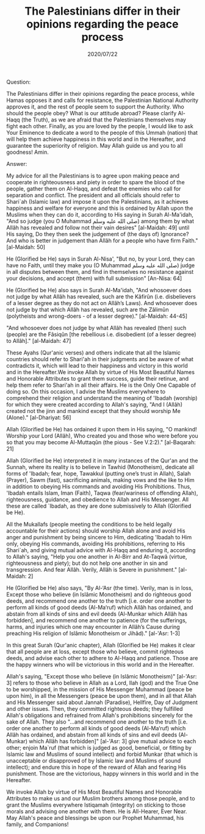 ﻿---
layout: post
title: "The Palestinians differ in their opinions regarding the peace process"
publisher: "alsalafiyyah@icloud.com"
source: "Majmu' Fatawa wa Maqalat 8/-"
category: ["politics", palestine]
hijri: Dhul-Qa'dah 31, 1441 AH
date: 2020/07/22
shaykhs: Shaykh Ibn Baz
---

Question: 

The Palestinians differ in their opinions regarding the peace process, while Hamas opposes it and calls for resistance, the Palestinian National Authority approves it, and the rest of people seem to support the Authority. Who should the people obey? What is our attitude abroad? Please clarify Al-Haqq (the Truth), as we are afraid that the Palestinians themselves may fight each other. Finally, as you are loved by the people, I would like to ask Your Eminence to dedicate a word to the people of this Ummah (nation) that will help them achieve happiness in this world and in the Hereafter, and guarantee the superiority of religion. May Allah guide us and you to all goodness! Amin.

Answer: 

My advice for all the Palestinians is to agree upon making peace and cooperate in righteousness and piety in order to spare the blood of the people, gather them on Al-Haqq, and defeat the enemies who call for separation and conflict. The president and all officials should refer to Shari`ah (Islamic law) and impose it upon the Palestinians, as it achieves happiness and welfare for everyone and this is ordained by Allah upon the Muslims when they can do it, according to His saying in Surah Al-Ma'idah, "And so judge (you O Muhammad صلى الله عليه وسلم) among them by what Allâh has revealed and follow not their vain desires" [al-Maidah: 49] until His saying, Do they then seek the judgement of (the days of) Ignorance? And who is better in judgement than Allâh for a people who have firm Faith." [al-Maidah: 50]

He (Glorified be He) says in Surah Al-Nisa', "But no, by your Lord, they can have no Faith, until they make you (O Muhammad صلى الله عليه وسلم) judge in all disputes between them, and find in themselves no resistance against your decisions, and accept (them) with full submission" [An-Nisa: 64] 

He (Glorified be He) also says in Surah Al-Ma'idah, "And whosoever does not judge by what Allâh has revealed, such are the Kâfirûn (i.e. disbelievers of a lesser degree as they do not act on Allâh’s Laws). And whosoever does not judge by that which Allâh has revealed, such are the Zâlimûn (polytheists and wrong-doers - of a lesser degree)." [al-Maidah: 44-45]

"And whosoever does not judge by what Allâh has revealed (then) such (people) are the Fâsiqûn [the rebellious i.e. disobedient (of a lesser degree) to Allâh]." [al-Maidah: 47]

These Ayahs (Qur'anic verses) and others indicate that all the Islamic countries should refer to Shari'ah in their judgments and be aware of what contradicts it, which will lead to their happiness and victory in this world and in the Hereafter.We invoke Allah by virtue of His Most Beautiful Names and Honorable Attributes to grant them success, guide their retinue, and help them refer to Shari'ah in all their affairs. He is the Only One Capable of doing so. On this occasion, I advise the Muslims everywhere to comprehend their religion and understand the meaning of 'Ibadah (worship) for which they were created according to Allah's saying, "And I (Allâh) created not the jinn and mankind except that they should worship Me (Alone)." [al-Dhariyat: 56] 

Allah (Glorified be He) has ordained it upon them in His saying, "O mankind! Worship your Lord (Allâh), Who created you and those who were before you so that you may become Al-Muttaqûn (the pious - See V.2:2)." [al-Baqarah: 21] 

Allah (Glorified be He) interpreted it in many instances of the Qur'an and the Sunnah, where its reality is to believe in Tawhid (Monotheism), dedicate all forms of 'Ibadah; fear, hope, Tawakkul (putting one’s trust in Allah), Salah (Prayer), Sawm (fast), sacrificing animals, making vows and the like to Him in addition to obeying His commands and avoiding His Prohibitions. Thus, 'Ibadah entails Islam, Iman (Faith), Taqwa (fear/wariness of offending Allah), righteousness, guidance, and obedience to Allah and His Messenger. All these are called `Ibadah, as they are done submissively to Allah (Glorified be He).

All the Mukallafs (people meeting the conditions to be held legally accountable for their actions) should worship Allah alone and avoid His anger and punishment by being sincere to Him, dedicating 'Ibadah to Him only, obeying His commands, avoiding His prohibitions, referring to His Shari`ah, and giving mutual advice with Al-Haqq and enduring it, according to Allah's saying, "Help you one another in Al-Birr and At-Taqwâ (virtue, righteousness and piety); but do not help one another in sin and transgression. And fear Allâh. Verily, Allâh is Severe in punishment." [al-Maidah: 2] 

He (Glorified be He) also says, "By Al-‘Asr (the time). Verily, man is in loss, Except those who believe (in Islâmic Monotheism) and do righteous good deeds, and recommend one another to the truth [i.e. order one another to perform all kinds of good deeds (Al-Ma‘ruf) which Allâh has ordained, and abstain from all kinds of sins and evil deeds (Al-Munkar which Allâh has forbidden], and recommend one another to patience (for the sufferings, harms, and injuries which one may encounter in Allâh’s Cause during preaching His religion of Islâmic Monotheism or Jihâd)." [al-'Asr: 1-3]

In this great Surah (Qur'anic chapter), Allah (Glorified be He) makes it clear that all people are at loss, except those who believe, commit righteous deeds, and advise each other to adhere to Al-Haqq and patience. Those are the happy winners who will be victorious in this world and in the Hereafter.

Allah's saying, "Except those who believe (in Islâmic Monotheism)" [al-'Asr: 3] refers to those who believe in Allah as a Lord, Ilah (god) and the True One to be worshipped, in the mission of His Messenger Muhammad (peace be upon him), in all the Messengers (peace be upon them), and in all that Allah and His Messenger said about Jannah (Paradise), Hellfire, Day of Judgment and other issues. Then, they committed righteous deeds; they fulfilled Allah's obligations and refrained from Allah's prohibitions sincerely for the sake of Allah. They also "...and recommend one another to the truth [i.e. order one another to perform all kinds of good deeds (Al-Ma‘ruf) which Allâh has ordained, and abstain from all kinds of sins and evil deeds (Al-Munkar) which Allâh has forbidden]" [al-'Asr: 3] give mutual advice to each other; enjoin Ma`ruf (that which is judged as good, beneficial, or fitting by Islamic law and Muslims of sound intellect) and forbid Munkar (that which is unacceptable or disapproved of by Islamic law and Muslims of sound intellect); and endure this in hope of the reward of Allah and fearing His punishment. Those are the victorious, happy winners in this world and in the Hereafter.

We invoke Allah by virtue of His Most Beautiful Names and Honorable Attributes to make us and our Muslim brothers among those people, and to grant the Muslims everywhere Istiqamah (integrity) on sticking to those morals and advising one another with them. He is All-Hearer, Ever Near. May Allah's peace and blessings be upon our Prophet Muhammad, his family, and Companions!


